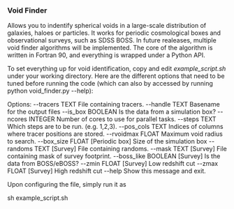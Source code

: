 ### Void Finder ###

Allows you to indentify spherical voids in a large-scale distribution
of galaxies, haloes or particles. It works for periodic cosmological boxes and
observational surveys, such as SDSS BOSS. In future realeases, multiple void 
finder algorithms will be implemented. The core of the algorithm is written
in Fortran 90, and everything is wrapped under a Python API.

To set everything up for void identification, copy and edit *example_script.sh*
under your working directory. Here are the different options that need to be 
tuned before running the code (which can also by accessed by running python
void_finder.py --help):

Options:
  --tracers TEXT       File containing tracers.
  --handle TEXT        Basename for the output files
  --is_box BOOLEAN     Is the data from a simulation box?
  --ncores INTEGER     Number of cores to use for parallel tasks.
  --steps TEXT         Which steps are to be run. (e.g. 1,2,3).
  --pos_cols TEXT      Indices of columns where tracer positions are stored.
  --rvoidmax FLOAT     Maximum void radius to search.
  --box_size FLOAT     [Periodic box] Size of the simulation box
  --randoms TEXT       [Survey] File containing randoms.
  --mask TEXT          [Survey] File containing mask of survey footprint.
  --boss_like BOOLEAN  [Survey] Is the data from BOSS/eBOSS?
  --zmin FLOAT         [Survey] Low redshift cut
  --zmax FLOAT         [Survey] High redshift cut
  --help               Show this message and exit.

  Upon configuring the file, simply run it as

  sh example_script.sh



